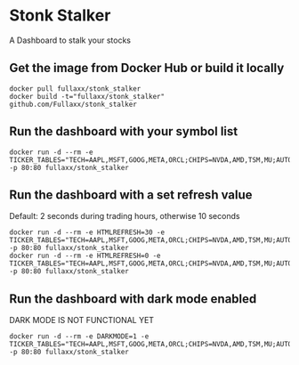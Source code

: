 # Stonk Stalker
A Dashboard to stalk your stocks

## Get the image from Docker Hub or build it locally
```
docker pull fullaxx/stonk_stalker
docker build -t="fullaxx/stonk_stalker" github.com/Fullaxx/stonk_stalker
```

## Run the dashboard with your symbol list
```
docker run -d --rm -e TICKER_TABLES="TECH=AAPL,MSFT,GOOG,META,ORCL;CHIPS=NVDA,AMD,TSM,MU;AUTO=F,GM,TSLA,NIO,LI;TRAVEL=BKNG,UAL,DAL,AAL,HLT,MAR,ABNB,UBER,LYFT" -p 80:80 fullaxx/stonk_stalker
```

## Run the dashboard with a set refresh value
Default: 2 seconds during trading hours, otherwise 10 seconds
```
docker run -d --rm -e HTMLREFRESH=30 -e TICKER_TABLES="TECH=AAPL,MSFT,GOOG,META,ORCL;CHIPS=NVDA,AMD,TSM,MU;AUTO=F,GM,TSLA,NIO,LI;TRAVEL=BKNG,UAL,DAL,AAL,HLT,MAR,ABNB,UBER,LYFT" -p 80:80 fullaxx/stonk_stalker
docker run -d --rm -e HTMLREFRESH=0 -e TICKER_TABLES="TECH=AAPL,MSFT,GOOG,META,ORCL;CHIPS=NVDA,AMD,TSM,MU;AUTO=F,GM,TSLA,NIO,LI;TRAVEL=BKNG,UAL,DAL,AAL,HLT,MAR,ABNB,UBER,LYFT" -p 80:80 fullaxx/stonk_stalker
```

## Run the dashboard with dark mode enabled
DARK MODE IS NOT FUNCTIONAL YET
```
docker run -d --rm -e DARKMODE=1 -e TICKER_TABLES="TECH=AAPL,MSFT,GOOG,META,ORCL;CHIPS=NVDA,AMD,TSM,MU;AUTO=F,GM,TSLA,NIO,LI;TRAVEL=BKNG,UAL,DAL,AAL,HLT,MAR,ABNB,UBER,LYFT" -p 80:80 fullaxx/stonk_stalker
```
